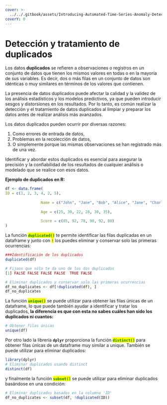 ```yaml
---
cover: >-
  ../../.gitbook/assets/Introducing-Automated-Time-Series-Anomaly-Detection_blog_Image_v.1.0.webp
coverY: 0
---
```


# Detección y tratamiento de duplicados

Los datos **duplicados** se refieren a observaciones o registros en un conjunto de datos que tienen los mismos valores en todas o en la mayoría de sus variables. Es decir, dos o más filas en un conjunto de datos son idénticas o muy similares en términos de los valores que contienen.

La presencia de datos duplicados puede afectar la calidad y la validez de los análisis estadísticos y los modelos predictivos, ya que pueden introducir sesgos y distorsiones en los resultados. Por lo tanto, es común realizar la detección y el tratamiento de datos duplicados al limpiar y preparar los datos antes de realizar análisis más avanzados.

Los datos duplicados pueden ocurrir por diversas razones:&#x20;

1. Como errores de entrada de datos,
2. Problemas en la recolección de datos,
3. O simplemente porque las mismas observaciones se han registrado más de una vez.

Identificar y abordar estos duplicados es esencial para asegurar la precisión y la confiabilidad de los resultados de cualquier análisis o modelado que se realice con esos datos.

**Ejemplo de duplicados en R:**

```r
df <- data.frame(ID = c(1, 2, 3, 4, 2, 5),  
                Name = c("John", "Jane", "Bob", "Alice", "Jane", "Charlie"),  
                Age = c(25, 30, 22, 28, 30, 35),  
                Score = c(85, 92, 78, 90, 92, 80))
```

La función <mark style="color:green;">**`duplicated()`**</mark> te permite identificar las filas duplicadas en un dataframe y junto con <mark style="color:green;">**`!`**</mark> los puedes eliminar y conservar solo las primeras ocurrencias:

```r
###Identificación de los duplicados
duplicated(df)

# Fijaos que sólo te da uno de los dos duplicados
[1] FALSE FALSE FALSE FALSE  TRUE FALSE

# Eliminar duplicados y conservar solo las primeras ocurrencias
df_no_duplicates <- df[!duplicated(df), ]
df_no_duplicates
```

La función <mark style="color:green;">**`unique()`**</mark> se puede utilizar para obtener las filas únicas de un dataframe, lo que puede también ayudar a identificar y tratar los duplicados, **la diferencia es que con esta no sabes cuáles han sido los duplicados ni cuantos:**

```r
# Obtener filas únicas
unique(df)
```

Por otro lado la librería **`dplyr`** proporciona la función <mark style="color:green;">**`distinct()`**</mark> para obtener filas únicas de un dataframe muy similar a unique. También se puede utilizar para eliminar duplicados:

```r
library(dplyr)
# Eliminar duplicados usando distinct
distinct(df)
```

y finalmente la función <mark style="color:green;">**`subset()`**</mark> se puede utilizar para eliminar duplicados basándose en una condición:

```r
# Eliminar duplicados basados en la columna 'ID'
df_no_duplicates <- subset(df, !duplicated(ID)) 
```
